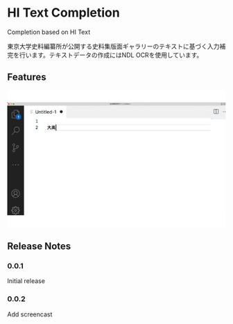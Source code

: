 # HI Text Completion

Completion based on HI Text

東京大学史料編纂所が公開する史料集版面ギャラリーのテキストに基づく入力補完を行います。テキストデータの作成にはNDL OCRを使用しています。

## Features

![Demo screencast](media/screen-demo.gif)

## Release Notes

### 0.0.1

Initial release

### 0.0.2

Add screencast